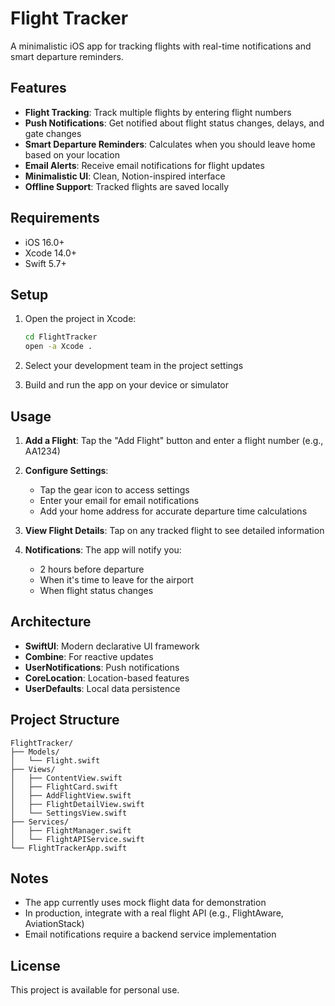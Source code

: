 # Flight Tracker

A minimalistic iOS app for tracking flights with real-time notifications and smart departure reminders.

## Features

- **Flight Tracking**: Track multiple flights by entering flight numbers
- **Push Notifications**: Get notified about flight status changes, delays, and gate changes
- **Smart Departure Reminders**: Calculates when you should leave home based on your location
- **Email Alerts**: Receive email notifications for flight updates
- **Minimalistic UI**: Clean, Notion-inspired interface
- **Offline Support**: Tracked flights are saved locally

## Requirements

- iOS 16.0+
- Xcode 14.0+
- Swift 5.7+

## Setup

1. Open the project in Xcode:
   ```bash
   cd FlightTracker
   open -a Xcode .
   ```

2. Select your development team in the project settings

3. Build and run the app on your device or simulator

## Usage

1. **Add a Flight**: Tap the "Add Flight" button and enter a flight number (e.g., AA1234)

2. **Configure Settings**: 
   - Tap the gear icon to access settings
   - Enter your email for email notifications
   - Add your home address for accurate departure time calculations

3. **View Flight Details**: Tap on any tracked flight to see detailed information

4. **Notifications**: The app will notify you:
   - 2 hours before departure
   - When it's time to leave for the airport
   - When flight status changes

## Architecture

- **SwiftUI**: Modern declarative UI framework
- **Combine**: For reactive updates
- **UserNotifications**: Push notifications
- **CoreLocation**: Location-based features
- **UserDefaults**: Local data persistence

## Project Structure

```
FlightTracker/
├── Models/
│   └── Flight.swift
├── Views/
│   ├── ContentView.swift
│   ├── FlightCard.swift
│   ├── AddFlightView.swift
│   ├── FlightDetailView.swift
│   └── SettingsView.swift
├── Services/
│   ├── FlightManager.swift
│   └── FlightAPIService.swift
└── FlightTrackerApp.swift
```

## Notes

- The app currently uses mock flight data for demonstration
- In production, integrate with a real flight API (e.g., FlightAware, AviationStack)
- Email notifications require a backend service implementation

## License

This project is available for personal use. 